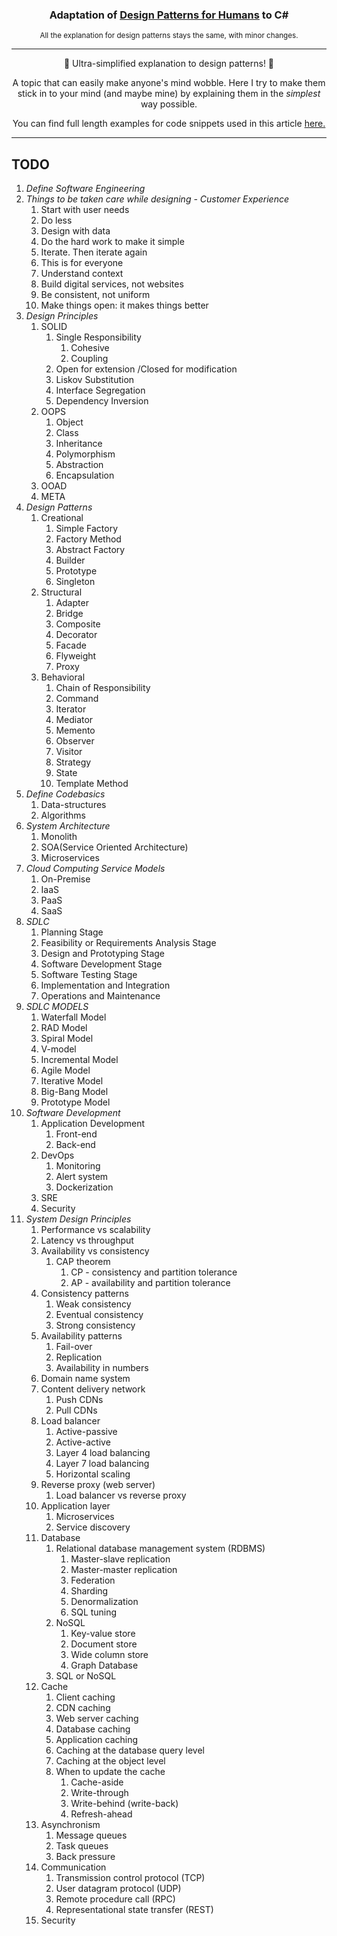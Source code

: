 <h3 align="center">
Adaptation of <a href="https://github.com/kamranahmedse/design-patterns-for-humans">Design Patterns for Humans</a>  to C#
</h3>
<p align="center"><sub>All the explanation for design patterns stays the same, with minor changes.</sub></p>

****

<p align="center">
🎉 Ultra-simplified explanation to design patterns! 🎉
</p>
<p align="center">
A topic that can easily make anyone's mind wobble. Here I try to make them stick in to your mind (and maybe mine) by explaining them in the <i>simplest</i> way possible.
</p>
<p align="center">
You can find full length examples for code snippets used in this article <a href="https://github.com/anupavanm/csharp-design-patterns-for-humans-examples">here.</a>
</p>

****

## TODO
1. *Define Software Engineering*
2. *Things to be taken care while designing - Customer Experience*
   1. Start with user needs
   2. Do less
   3. Design with data
   4. Do the hard work to make it simple
   5. Iterate. Then iterate again
   6. This is for everyone
   7. Understand context
   8. Build digital services, not websites
   9. Be consistent, not uniform
   10. Make things open: it makes things better
3. *Design Principles*
   1.  SOLID
       1.  Single Responsibility
           1. Cohesive
           2. Coupling 
       2.  Open for extension /Closed for modification
       3.  Liskov Substitution
       4.  Interface Segregation
       5.  Dependency Inversion
   2.  OOPS
       1.  Object
       2.  Class
       3.  Inheritance
       4.  Polymorphism
       5.  Abstraction
       6.  Encapsulation
   3.  OOAD
   4.  META
4. *Design Patterns*
   1.  Creational
       1.  Simple Factory
       2.  Factory Method
       3.  Abstract Factory
       4.  Builder
       5.  Prototype
       6.  Singleton
   2.  Structural
       1.  Adapter
       2.  Bridge
       3.  Composite
       4.  Decorator
       5.  Facade
       6.  Flyweight
       7.  Proxy
   3.  Behavioral
       1.  Chain of Responsibility
       2.  Command
       3.  Iterator
       4.  Mediator
       5.  Memento
       6.  Observer
       7.  Visitor
       8.  Strategy
       9.  State
       10. Template Method
5.  *Define Codebasics*
    1.  Data-structures
    2.  Algorithms
6.  *System Architecture*
    1.  Monolith
    2.  SOA(Service Oriented Architecture)
    3.  Microservices
7.  *Cloud Computing Service Models*
    1.  On-Premise
    2.  IaaS
    3.  PaaS
    4.  SaaS
8.  *SDLC*
    1. Planning Stage
    2. Feasibility or Requirements Analysis Stage
    3. Design and Prototyping Stage
    4. Software Development Stage
    5. Software Testing Stage
    6. Implementation and Integration
    7. Operations and Maintenance
9. *SDLC MODELS*
   1.  Waterfall Model
   2.  RAD Model
   3.  Spiral Model
   4.  V-model
   5.  Incremental Model
   6.  Agile Model
   7.  Iterative Model
   8.  Big-Bang Model
   9.  Prototype Model
10. *Software Development*
    1.  Application Development
        1.  Front-end
        2.  Back-end
    2.  DevOps
        1.  Monitoring
        2.  Alert system
        3.  Dockerization
    3.  SRE
    4.  Security
11. *System Design Principles*
    1.  Performance vs scalability
    2.  Latency vs throughput
    3.  Availability vs consistency
        1.  CAP theorem
            1.  CP - consistency and partition tolerance
            2.  AP - availability and partition tolerance
    4.  Consistency patterns
        1.  Weak consistency
        2.  Eventual consistency
        3.  Strong consistency
    5.  Availability patterns
        1.  Fail-over
        2.  Replication
        3.  Availability in numbers
    6.  Domain name system
    7.  Content delivery network
        1.  Push CDNs
        2.  Pull CDNs
    8.  Load balancer
        1.  Active-passive
        2.  Active-active
        3.  Layer 4 load balancing
        4.  Layer 7 load balancing
        5.  Horizontal scaling
    9. Reverse proxy (web server)
        1.  Load balancer vs reverse proxy
    10. Application layer
        1.  Microservices
        2.  Service discovery
    11. Database
        1.  Relational database management system (RDBMS)
            1.  Master-slave replication
            2.  Master-master replication
            3.  Federation
            4.  Sharding
            5.  Denormalization
            6.  SQL tuning
        2.  NoSQL
            1.  Key-value store
            2.  Document store
            3.  Wide column store
            4.  Graph Database
        3.  SQL or NoSQL
    12. Cache
        1.  Client caching
        2.  CDN caching
        3.  Web server caching
        4.  Database caching
        5.  Application caching
        6.  Caching at the database query level
        7.  Caching at the object level
        8.  When to update the cache
            1.  Cache-aside
            2.  Write-through
            3.  Write-behind (write-back)
            4.  Refresh-ahead
    13. Asynchronism
        1.  Message queues
        2.  Task queues
        3.  Back pressure
    14. Communication
        1.  Transmission control protocol (TCP)
        2.  User datagram protocol (UDP)
        3.  Remote procedure call (RPC)
        4.  Representational state transfer (REST)
    15. Security
 
